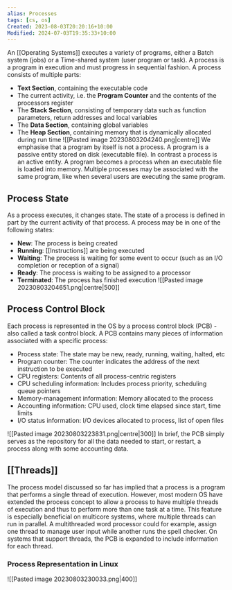 ```yaml
---
alias: Processes
tags: [cs, os]
Created: 2023-08-03T20:20:16+10:00
Modified: 2024-07-03T19:35:33+10:00
---
```

An [[Operating Systems]] executes a variety of programs, either a Batch system (jobs) or a Time-shared system (user program or task). A process is a program in execution and must progress in sequential fashion. A process consists of multiple parts:
- **Text Section**, containing the executable code
- The current activity, i.e. the **Program Counter** and the contents of the processors register
- The **Stack Section**, consisting of temporary data such as function parameters, return addresses and local variables
- The **Data Section**, containing global variables
- The **Heap Section**, containing memory that is dynamically allocated during run time
![[Pasted image 20230803204240.png|centre]]
We emphasise that a program by itself is not a process. A program is a passive entity stored on disk (executable file). In contrast a process is an active entity. A program becomes a process when an executable file is loaded into memory. Multiple processes may be associated with the same program, like when several users are executing the same program.

## Process State
As a process executes, it changes state. The state of a process is defined in part by the current activity of that process. A process may be in one of the following states:
- **New**: The process is being created
- **Running**: [[Instructions]] are being executed
- **Waiting**: The process is waiting for some event to occur (such as an I/O completion or reception of a signal)
- **Ready**: The process is waiting to be assigned to a processor
- **Terminated**: The process has finished execution
![[Pasted image 20230803204651.png|centre|500]]

## Process Control Block
Each process is represented in the OS by a process control block (PCB) - also called a task control block. A PCB contains many pieces of information associated with a specific process:
- Process state: The state may be new, ready, running, waiting, halted, etc
- Program counter: The counter indicates the address of the next instruction to be executed
- CPU registers: Contents of all process-centric registers
- CPU scheduling information: Includes process priority, scheduling queue pointers
- Memory-management information: Memory allocated to the process
- Accounting information: CPU used, clock time elapsed since start, time limits
- I/O status information: I/O devices allocated to process, list of open files

![[Pasted image 20230803223831.png|centre|300]]
In brief, the PCB simply serves as the repository for all the data needed to start, or restart, a process along with some accounting data.
## [[Threads]]
The process model discussed so far has implied that a process is a program that performs a single thread of execution. However, most modern OS have extended the process concept to allow a process to have multiple threads of execution and thus to perform more than one task at a time. This feature is especially beneficial on multicore systems, where multiple threads can run in parallel. A multithreaded word processor could for example, assign one thread to manage user input while another runs the spell checker. On systems that support threads, the PCB is expanded to include information for each thread. 
### Process Representation in Linux
![[Pasted image 20230803230033.png|400]]





